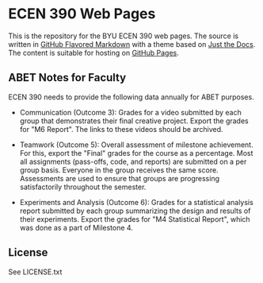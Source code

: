 # ECEN 390 Web Pages

This is the repository for the BYU ECEN 390 web pages. The source is written in [GitHub Flavored Markdown](https://github.github.com/gfm/) with a theme based on [Just the Docs](https://just-the-docs.com). The content is suitable for hosting on [GitHub Pages](https://pages.github.com/).

## ABET Notes for Faculty

ECEN 390 needs to provide the following data annually for ABET purposes.

  - Communication (Outcome 3): Grades for a video submitted by each group that demonstrates their final creative project. Export the grades for "M6 Report". The links to these videos should be archived.

  - Teamwork (Outcome 5): Overall assessment of milestone achievement. For this, export the "Final" grades for the course as a percentage. Most all assignments (pass-offs, code, and reports) are submitted on a per group basis. Everyone in the group receives the same score. Assessments are used to ensure that groups are progressing satisfactorily throughout the semester.

  - Experiments and Analysis (Outcome 6): Grades for a statistical analysis report submitted by each group summarizing the design and results of their experiments. Export the grades for "M4 Statistical Report", which was done as a part of Milestone 4.

## License

See LICENSE.txt
